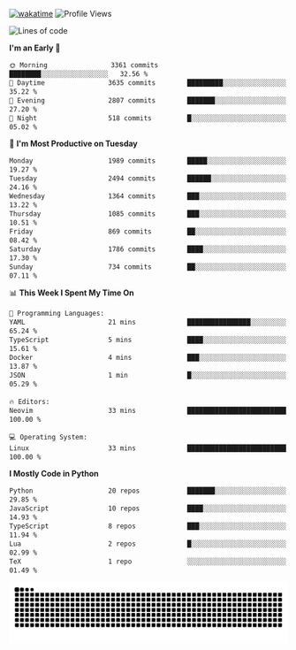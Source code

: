 [![wakatime](https://wakatime.com/badge/user/b920b284-3cde-4cd4-b72e-f7f22d050b16.svg)](https://wakatime.com/@b920b284-3cde-4cd4-b72e-f7f22d050b16)
![Profile Views](http://img.shields.io/badge/Profile%20Views-4586-blue)
<!--START_SECTION:waka-->
![Lines of code](https://img.shields.io/badge/From%20Hello%20World%20I%27ve%20Written-9.1%20million%20lines%20of%20code-blue)

**I'm an Early 🐤** 

```text
🌞 Morning                3361 commits        ████████░░░░░░░░░░░░░░░░░   32.56 % 
🌆 Daytime                3635 commits        █████████░░░░░░░░░░░░░░░░   35.22 % 
🌃 Evening                2807 commits        ███████░░░░░░░░░░░░░░░░░░   27.20 % 
🌙 Night                  518 commits         █░░░░░░░░░░░░░░░░░░░░░░░░   05.02 % 
```
📅 **I'm Most Productive on Tuesday** 

```text
Monday                   1989 commits        █████░░░░░░░░░░░░░░░░░░░░   19.27 % 
Tuesday                  2494 commits        ██████░░░░░░░░░░░░░░░░░░░   24.16 % 
Wednesday                1364 commits        ███░░░░░░░░░░░░░░░░░░░░░░   13.22 % 
Thursday                 1085 commits        ███░░░░░░░░░░░░░░░░░░░░░░   10.51 % 
Friday                   869 commits         ██░░░░░░░░░░░░░░░░░░░░░░░   08.42 % 
Saturday                 1786 commits        ████░░░░░░░░░░░░░░░░░░░░░   17.30 % 
Sunday                   734 commits         ██░░░░░░░░░░░░░░░░░░░░░░░   07.11 % 
```


📊 **This Week I Spent My Time On** 

```text
💬 Programming Languages: 
YAML                     21 mins             ████████████████░░░░░░░░░   65.24 % 
TypeScript               5 mins              ████░░░░░░░░░░░░░░░░░░░░░   15.61 % 
Docker                   4 mins              ███░░░░░░░░░░░░░░░░░░░░░░   13.87 % 
JSON                     1 min               █░░░░░░░░░░░░░░░░░░░░░░░░   05.29 % 

🔥 Editors: 
Neovim                   33 mins             █████████████████████████   100.00 % 

💻 Operating System: 
Linux                    33 mins             █████████████████████████   100.00 % 
```

**I Mostly Code in Python** 

```text
Python                   20 repos            ███████░░░░░░░░░░░░░░░░░░   29.85 % 
JavaScript               10 repos            ████░░░░░░░░░░░░░░░░░░░░░   14.93 % 
TypeScript               8 repos             ███░░░░░░░░░░░░░░░░░░░░░░   11.94 % 
Lua                      2 repos             █░░░░░░░░░░░░░░░░░░░░░░░░   02.99 % 
TeX                      1 repo              ░░░░░░░░░░░░░░░░░░░░░░░░░   01.49 % 
```




<!--END_SECTION:waka-->
![Snake animation](https://raw.githubusercontent.com/timmypidashev/timmypidashev/main/commits.svg)
